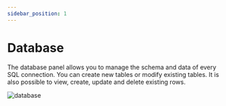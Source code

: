 ```yaml
---
sidebar_position: 1
---
```


# Database

The database panel allows you to manage the schema and data of every SQL connection. You can create new tables or modify
existing tables. It is also possible to view, create, update and delete existing rows.

![database](/img/backend/api/connection/database.png)
